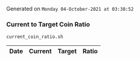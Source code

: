 Generated on `Monday 04-October-2021 at 03:38:52`

### Current to Target Coin Ratio
`current_coin_ratio.sh`

Date|Current|Target|Ratio
---|---|---|---
